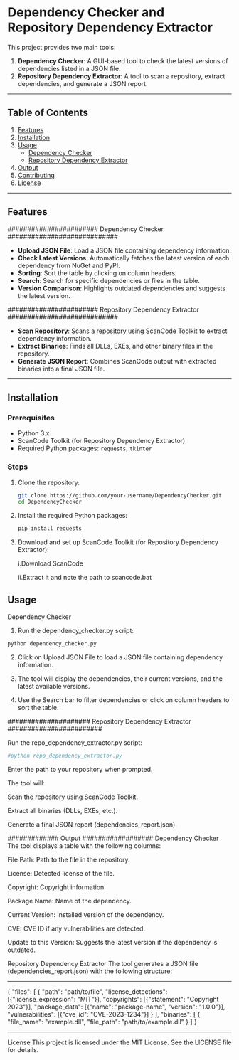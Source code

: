 # Dependency Checker and Repository Dependency Extractor

This project provides two main tools:
1. **Dependency Checker**: A GUI-based tool to check the latest versions of dependencies listed in a JSON file.
2. **Repository Dependency Extractor**: A tool to scan a repository, extract dependencies, and generate a JSON report.

---

## Table of Contents
1. [Features](#features)
2. [Installation](#installation)
3. [Usage](#usage)
   - [Dependency Checker](#dependency-checker)
   - [Repository Dependency Extractor](#repository-dependency-extractor)
4. [Output](#output)
5. [Contributing](#contributing)
6. [License](#license)

---

## Features

####################### Dependency Checker ############################
- **Upload JSON File**: Load a JSON file containing dependency information.
- **Check Latest Versions**: Automatically fetches the latest version of each dependency from NuGet and PyPI.
- **Sorting**: Sort the table by clicking on column headers.
- **Search**: Search for specific dependencies or files in the table.
- **Version Comparison**: Highlights outdated dependencies and suggests the latest version.

####################### Repository Dependency Extractor ############################
- **Scan Repository**: Scans a repository using ScanCode Toolkit to extract dependency information.
- **Extract Binaries**: Finds all DLLs, EXEs, and other binary files in the repository.
- **Generate JSON Report**: Combines ScanCode output with extracted binaries into a final JSON file.

---

## Installation

### Prerequisites
- Python 3.x
- ScanCode Toolkit (for Repository Dependency Extractor)
- Required Python packages: `requests`, `tkinter`

### Steps ###
1. Clone the repository:
   ```bash
   git clone https://github.com/your-username/DependencyChecker.git
   cd DependencyChecker

2. Install the required Python packages:
   ```bash
   pip install requests

3. Download and set up ScanCode Toolkit (for Repository Dependency Extractor):

   i.Download ScanCode

   ii.Extract it and note the path to scancode.bat

## Usage

Dependency Checker
1. Run the dependency_checker.py script:
```bash
python dependency_checker.py
```
2. Click on Upload JSON File to load a JSON file containing dependency information.

3. The tool will display the dependencies, their current versions, and the latest available versions.

4. Use the Search bar to filter dependencies or click on column headers to sort the table.

##################### Repository Dependency Extractor ########################

Run the repo_dependency_extractor.py script:
```bash
#python repo_dependency_extractor.py
```
Enter the path to your repository when prompted.

The tool will:

Scan the repository using ScanCode Toolkit.

Extract all binaries (DLLs, EXEs, etc.).

Generate a final JSON report (dependencies_report.json).


############# Output ##################
Dependency Checker
The tool displays a table with the following columns:

File Path: Path to the file in the repository.

License: Detected license of the file.

Copyright: Copyright information.

Package Name: Name of the dependency.

Current Version: Installed version of the dependency.

CVE: CVE ID if any vulnerabilities are detected.

Update to this Version: Suggests the latest version if the dependency is outdated.

Repository Dependency Extractor
The tool generates a JSON file (dependencies_report.json) with the following structure:

_____________________________________________________________________________________________
{
  "files": [
    {
      "path": "path/to/file",
      "license_detections": [{"license_expression": "MIT"}],
      "copyrights": [{"statement": "Copyright 2023"}],
      "package_data": [{"name": "package-name", "version": "1.0.0"}],
      "vulnerabilities": [{"cve_id": "CVE-2023-1234"}]
    }
  ],
  "binaries": [
    {
      "file_name": "example.dll",
      "file_path": "path/to/example.dll"
    }
  ]
}
_______________________________________________________________________________________________

License
This project is licensed under the MIT License. See the LICENSE file for details.
